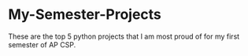 # My-Semester-Projects
These are the top 5 python projects that I am most proud of for my first semester of AP CSP.
